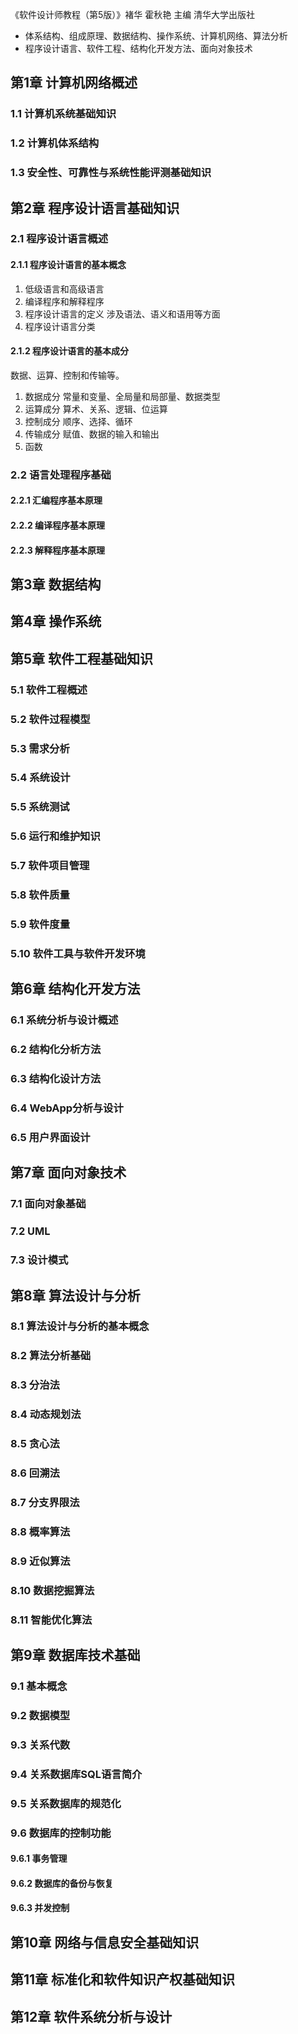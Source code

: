 《软件设计师教程（第5版）》褚华 霍秋艳 主编 清华大学出版社

* 体系结构、组成原理、数据结构、操作系统、计算机网络、算法分析
* 程序设计语言、软件工程、结构化开发方法、面向对象技术

## 第1章 计算机网络概述
### 1.1 计算机系统基础知识
### 1.2 计算机体系结构
### 1.3 安全性、可靠性与系统性能评测基础知识

## 第2章 程序设计语言基础知识
### 2.1 程序设计语言概述
#### 2.1.1 程序设计语言的基本概念
1. 低级语言和高级语言
2. 编译程序和解释程序
3. 程序设计语言的定义 涉及语法、语义和语用等方面
4. 程序设计语言分类

#### 2.1.2 程序设计语言的基本成分
数据、运算、控制和传输等。
1. 数据成分 常量和变量、全局量和局部量、数据类型
2. 运算成分 算术、关系、逻辑、位运算
3. 控制成分 顺序、选择、循环
4. 传输成分 赋值、数据的输入和输出
5. 函数

### 2.2 语言处理程序基础
#### 2.2.1 汇编程序基本原理
#### 2.2.2 编译程序基本原理
#### 2.2.3 解释程序基本原理

## 第3章 数据结构
## 第4章 操作系统

## 第5章 软件工程基础知识
### 5.1 软件工程概述
### 5.2 软件过程模型
### 5.3 需求分析
### 5.4 系统设计
### 5.5 系统测试
### 5.6 运行和维护知识
### 5.7 软件项目管理
### 5.8 软件质量
### 5.9 软件度量
### 5.10 软件工具与软件开发环境

## 第6章 结构化开发方法
### 6.1 系统分析与设计概述
### 6.2 结构化分析方法
### 6.3 结构化设计方法
### 6.4 WebApp分析与设计
### 6.5 用户界面设计

## 第7章 面向对象技术
### 7.1 面向对象基础
### 7.2 UML
### 7.3 设计模式

## 第8章 算法设计与分析
### 8.1 算法设计与分析的基本概念
### 8.2 算法分析基础
### 8.3 分治法
### 8.4 动态规划法
### 8.5 贪心法
### 8.6 回溯法
### 8.7 分支界限法
### 8.8 概率算法
### 8.9 近似算法
### 8.10 数据挖掘算法
### 8.11 智能优化算法

## 第9章 数据库技术基础
### 9.1 基本概念
### 9.2 数据模型
### 9.3 关系代数
### 9.4 关系数据库SQL语言简介
### 9.5 关系数据库的规范化
### 9.6 数据库的控制功能
#### 9.6.1 事务管理
#### 9.6.2 数据库的备份与恢复
#### 9.6.3 并发控制

## 第10章 网络与信息安全基础知识

## 第11章 标准化和软件知识产权基础知识
## 第12章 软件系统分析与设计
